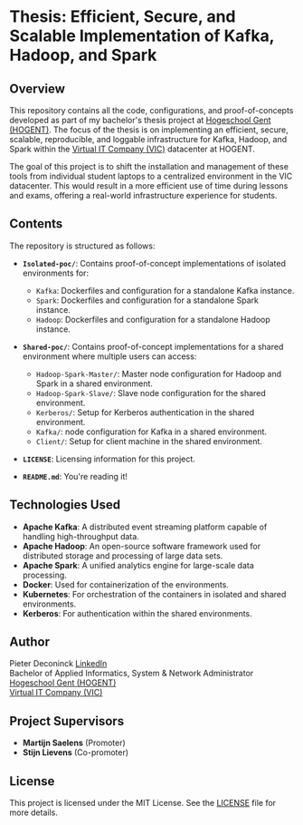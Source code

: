 # Thesis: Efficient, Secure, and Scalable Implementation of Kafka, Hadoop, and Spark

## Overview

This repository contains all the code, configurations, and proof-of-concepts developed as part of my bachelor's thesis project at [Hogeschool Gent (HOGENT)](https://www.hogent.be/en/). The focus of the thesis is on implementing an efficient, secure, scalable, reproducible, and loggable infrastructure for Kafka, Hadoop, and Spark within the [Virtual IT Company (VIC)](https://vichogent.be/) datacenter at HOGENT.

The goal of this project is to shift the installation and management of these tools from individual student laptops to a centralized environment in the VIC datacenter. This would result in a more efficient use of time during lessons and exams, offering a real-world infrastructure experience for students.

## Contents

The repository is structured as follows:

- **`Isolated-poc/`**: Contains proof-of-concept implementations of isolated environments for:
  - `Kafka`: Dockerfiles and configuration for a standalone Kafka instance.
  - `Spark`: Dockerfiles and configuration for a standalone Spark instance.
  - `Hadoop`: Dockerfiles and configuration for a standalone Hadoop instance.

- **`Shared-poc/`**: Contains proof-of-concept implementations for a shared environment where multiple users can access:
  - `Hadoop-Spark-Master/`: Master node configuration for Hadoop and Spark in a shared environment.
  - `Hadoop-Spark-Slave/`: Slave node configuration for the shared environment.
  - `Kerberos/`: Setup for Kerberos authentication in the shared environment.
  - `Kafka/`: node configuration for Kafka in a shared environment.
  - `Client/`: Setup for client machine in the shared environment.

- **`LICENSE`**: Licensing information for this project.
- **`README.md`**: You're reading it!

## Technologies Used

- **Apache Kafka**: A distributed event streaming platform capable of handling high-throughput data.
- **Apache Hadoop**: An open-source software framework used for distributed storage and processing of large data sets.
- **Apache Spark**: A unified analytics engine for large-scale data processing.
- **Docker**: Used for containerization of the environments.
- **Kubernetes**: For orchestration of the containers in isolated and shared environments.
- **Kerberos**: For authentication within the shared environments.

## Author

Pieter Deconinck [LinkedIn](https://www.linkedin.com/in/pieter-deconinck-/?originalSubdomain=be)  
Bachelor of Applied Informatics, System & Network Administrator  
[Hogeschool Gent (HOGENT)](https://www.hogent.be/en/)  
[Virtual IT Company (VIC)](https://vichogent.be/)  

## Project Supervisors

- **Martijn Saelens** (Promoter)
- **Stijn Lievens** (Co-promoter)

## License

This project is licensed under the MIT License. See the [LICENSE](./LICENSE) file for more details.